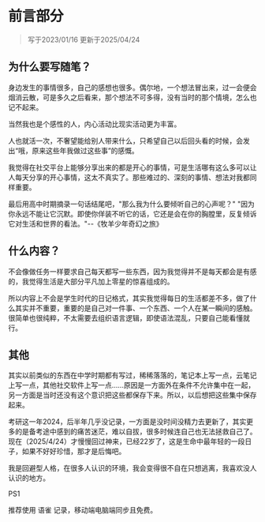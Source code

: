 # 前言部分
> 写于2023/01/16
> 更新于2025/04/24

## 为什么要写随笔？
身边发生的事情很多，自己的感想也很多。偶尔地，一个想法冒出来，过一会便会烟消云散，可是多久之后看来，那个想法不可多得，没有当时的那个情境，怎么也记不起来。

当然我也是个感性的人，内心活动比现实活动更为丰富。

人也就活一次，不奢望能给别人带来什么，只希望自己以后回头看的时候，会发出“哦，原来这些年我做过这些事”的感慨。

我觉得在社交平台上能够分享出来的都是开心的事情，可是生活哪有这么多可以让人每天分享的开心事情，这太不真实了。那些难过的、深刻的事情、想法对我都同样重要。

最后用高中时期摘录一句话结尾吧，"那么我为什么要倾听自己的心声呢？"
"因为你永远不能让它沉默。即使你佯装不听它的话，它还是会在你的胸膛里，反复倾诉它对生活和世界的看法。"--《牧羊少年奇幻之旅》

## 什么内容？
不会像做任务一样要求自己每天都写一些东西，因为我觉得并不是每天都会是有感的，我觉得生活是大部分平凡加上零星的惊喜组成的。

所以内容上不会是学生时代的日记格式，其实我觉得每日的生活都差不多，做了什么其实并不重要，重要的是自己对一件事、一个东西、一个人在某一瞬间的感触。很简单也很纯粹，不太需要去组织语言逻辑，即使语法混乱，只要自己能看懂就行。


## 其他
其实以前类似的东西在中学时期都有写过，稀稀落落的，笔记本上写一点，云笔记上写一点，其他社交软件上写一点……原因是一方面外在条件不允许集中在一起，另一方面是当时还没有这个意识把这些都保存下来。所以，以后想把这些集中保存起来。

考研这一年2024，后半年几乎没记录，一方面是没时间没精力去更新了，其实更多的是备考途中感到的痛苦迷茫，难以自拔，很多时候连自己也无法拯救自己了。现在（2025/4/24）才慢慢回过神来，已经22岁了，这是生命中最年轻的一段日子，如果不好好珍惜，那才是后悔吧。

我是回避型人格，在很多人认识的环境，我会变得很不自在只想逃离，我喜欢没人认识的地方。

PS1

推荐使用 语雀 记录，移动端电脑端同步且免费。
